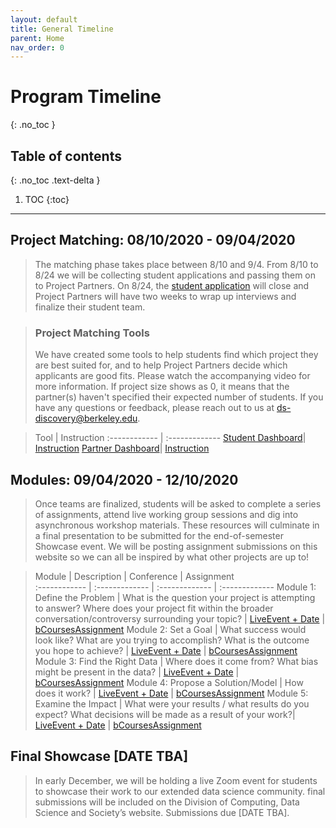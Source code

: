 ```yaml
---
layout: default
title: General Timeline 
parent: Home
nav_order: 0
---
```


# **Program Timeline**
{: .no_toc }

## Table of contents
{: .no_toc .text-delta }

1. TOC
{:toc}

---
## Project Matching: 08/10/2020 - 09/04/2020
   > The matching phase takes place between 8/10 and 9/4. From 8/10 to 8/24 we will be collecting student applications and passing them on to Project Partners. On 8/24, the [student application](https://docs.google.com/forms/d/e/1FAIpQLSdo27PXKHHoTlq6NECz6Tah_JB3UBnPhPgUnLDTb9-zPmhRmQ/viewform) will close and Project Partners will have two weeks to wrap up interviews and finalize their student team.

> ### Project Matching Tools 
   > We have created some tools to help students find which project they are best suited for, and to help Project Partners decide which applicants are good fits. Please watch the accompanying video for more information. If project size shows as 0, it means that the partner(s) haven't specified their expected number of students. If you have any questions or feedback, please reach out to us at ds-discovery@berkeley.edu.

   > Tool | Instruction 
   :------------ | :------------- 
   [Student Dashboard](https://bit.ly/2DzP49O)| [Instruction](https://bit.ly/3iabkG9)
   [Partner Dashboard](https://bit.ly/2Cksi5u)| [Instruction](https://bit.ly/3gMmXD4)


## Modules: 09/04/2020 - 12/10/2020
   > Once teams are finalized, students will be asked to complete a series of assignments, attend live working group sessions and dig into asynchronous workshop materials. These resources will culminate in a final presentation to be submitted for the end-of-semester Showcase event. We will be posting assignment submissions on this website so we can all be inspired by what other projects are up to!
   
   > Module | Description | Conference | Assignment   
   :------------ | :------------- | :------------- | :-------------
   Module 1: Define the Problem | What is the question your project is attempting to answer? Where does your project fit within the broader conversation/controversy surrounding your topic? | [LiveEvent + Date](www.google.com) | [bCoursesAssignment](www.google.com)
   Module 2: Set a Goal | What success would look like? What are you trying to accomplish? What is the outcome you hope to achieve? | [LiveEvent + Date](www.google.com) | [bCoursesAssignment](www.google.com)
   Module 3: Find the Right Data | Where does it come from? What bias might be present in the data? | [LiveEvent + Date](www.google.com) | [bCoursesAssignment](www.google.com)
   Module 4: Propose a Solution/Model | How does it work? | [LiveEvent + Date](www.google.com) | [bCoursesAssignment](www.google.com)
   Module 5: Examine the Impact | What were your results / what results do you expect? What decisions will be made as a result of your work?| [LiveEvent + Date](www.google.com) | [bCoursesAssignment](www.google.com)

## Final Showcase [DATE TBA]
   > In early December, we will be holding a live Zoom event for students to showcase their work to our extended data science community. final submissions will be included on the Division of Computing, Data Science and Society’s website. Submissions due [DATE TBA].

 
